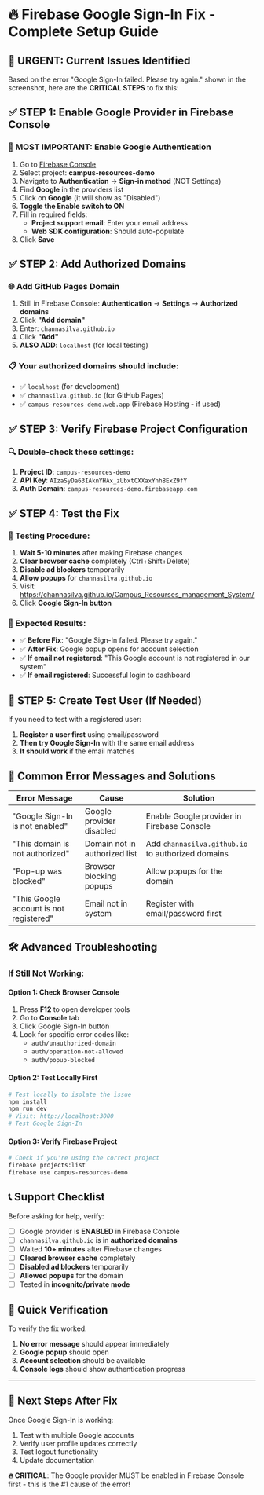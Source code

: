 # 🔥 Firebase Google Sign-In Fix - Complete Setup Guide

## 🚨 URGENT: Current Issues Identified

Based on the error "Google Sign-In failed. Please try again." shown in the screenshot, here are the **CRITICAL STEPS** to fix this:

## ✅ STEP 1: Enable Google Provider in Firebase Console

### 🎯 **MOST IMPORTANT**: Enable Google Authentication
1. Go to [Firebase Console](https://console.firebase.google.com)
2. Select project: **campus-resources-demo**
3. Navigate to **Authentication** → **Sign-in method** (NOT Settings)
4. Find **Google** in the providers list
5. Click on **Google** (it will show as "Disabled")
6. **Toggle the Enable switch to ON**
7. Fill in required fields:
   - **Project support email**: Enter your email address
   - **Web SDK configuration**: Should auto-populate
8. Click **Save**

## ✅ STEP 2: Add Authorized Domains

### 🌐 Add GitHub Pages Domain
1. Still in Firebase Console: **Authentication** → **Settings** → **Authorized domains**
2. Click **"Add domain"**
3. Enter: `channasilva.github.io`
4. Click **"Add"**
5. **ALSO ADD**: `localhost` (for local testing)

### 📋 Your authorized domains should include:
- ✅ `localhost` (for development)
- ✅ `channasilva.github.io` (for GitHub Pages)
- ✅ `campus-resources-demo.web.app` (Firebase Hosting - if used)

## ✅ STEP 3: Verify Firebase Project Configuration

### 🔍 Double-check these settings:
1. **Project ID**: `campus-resources-demo`
2. **API Key**: `AIzaSyDa63IAknYHAx_zUbxtCXXaxYnh8ExZ9fY`
3. **Auth Domain**: `campus-resources-demo.firebaseapp.com`

## ✅ STEP 4: Test the Fix

### 🧪 Testing Procedure:
1. **Wait 5-10 minutes** after making Firebase changes
2. **Clear browser cache** completely (Ctrl+Shift+Delete)
3. **Disable ad blockers** temporarily
4. **Allow popups** for `channasilva.github.io`
5. Visit: https://channasilva.github.io/Campus_Resourses_management_System/
6. Click **Google Sign-In button**

### 🎯 Expected Results:
- ✅ **Before Fix**: "Google Sign-In failed. Please try again."
- ✅ **After Fix**: Google popup opens for account selection
- ✅ **If email not registered**: "This Google account is not registered in our system"
- ✅ **If email registered**: Successful login to dashboard

## 🔧 STEP 5: Create Test User (If Needed)

If you need to test with a registered user:

1. **Register a user first** using email/password
2. **Then try Google Sign-In** with the same email address
3. **It should work** if the email matches

## 🚨 Common Error Messages and Solutions

| Error Message | Cause | Solution |
|---------------|-------|----------|
| "Google Sign-In is not enabled" | Google provider disabled | Enable Google provider in Firebase Console |
| "This domain is not authorized" | Domain not in authorized list | Add `channasilva.github.io` to authorized domains |
| "Pop-up was blocked" | Browser blocking popups | Allow popups for the domain |
| "This Google account is not registered" | Email not in system | Register with email/password first |

## 🛠️ Advanced Troubleshooting

### If Still Not Working:

#### Option 1: Check Browser Console
1. Press **F12** to open developer tools
2. Go to **Console** tab
3. Click Google Sign-In button
4. Look for specific error codes like:
   - `auth/unauthorized-domain`
   - `auth/operation-not-allowed`
   - `auth/popup-blocked`

#### Option 2: Test Locally First
```bash
# Test locally to isolate the issue
npm install
npm run dev
# Visit: http://localhost:3000
# Test Google Sign-In
```

#### Option 3: Verify Firebase Project
```bash
# Check if you're using the correct project
firebase projects:list
firebase use campus-resources-demo
```

## 📞 Support Checklist

Before asking for help, verify:
- [ ] Google provider is **ENABLED** in Firebase Console
- [ ] `channasilva.github.io` is in **authorized domains**
- [ ] Waited **10+ minutes** after Firebase changes
- [ ] **Cleared browser cache** completely
- [ ] **Disabled ad blockers** temporarily
- [ ] **Allowed popups** for the domain
- [ ] Tested in **incognito/private mode**

## 🎯 Quick Verification

To verify the fix worked:
1. **No error message** should appear immediately
2. **Google popup** should open
3. **Account selection** should be available
4. **Console logs** should show authentication progress

---

## 🚀 Next Steps After Fix

Once Google Sign-In is working:
1. Test with multiple Google accounts
2. Verify user profile updates correctly
3. Test logout functionality
4. Update documentation

**🔥 CRITICAL**: The Google provider MUST be enabled in Firebase Console first - this is the #1 cause of the error!